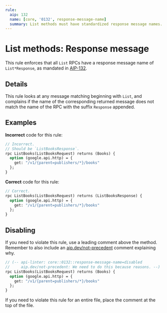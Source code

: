 ```yaml
---
rule:
  aip: 132
  name: [core, '0132', response-message-name]
  summary: List methods must have standardized response message names.
---
```


# List methods: Response message

This rule enforces that all `List` RPCs have a response message name of
`List*Response`, as mandated in [AIP-132][].

## Details

This rule looks at any message matching beginning with `List`, and complains if
the name of the corresponding returned message does not match the name of the
RPC with the suffix `Response` appended.

## Examples

**Incorrect** code for this rule:

```proto
// Incorrect.
// Should be `ListBooksResponse`.
rpc ListBooks(ListBooksRequest) returns (Books) {
  option (google.api.http) = {
    get: "/v1/{parent=publishers/*}/books"
  };
}
```

**Correct** code for this rule:

```proto
// Correct.
rpc ListBooks(ListBooksRequest) returns (ListBooksResponse) {
  option (google.api.http) = {
    get: "/v1/{parent=publishers/*}/books"
  };
}
```

## Disabling

If you need to violate this rule, use a leading comment above the method.
Remember to also include an [aip.dev/not-precedent][] comment explaining why.

```proto
// (-- api-linter: core::0132::response-message-name=disabled
//     aip.dev/not-precedent: We need to do this because reasons. --)
rpc ListBooks(ListBooksRequest) returns (Books) {
  option (google.api.http) = {
    get: "/v1/{parent=publishers/*}/books"
  };
}
```

If you need to violate this rule for an entire file, place the comment at the
top of the file.

[aip-132]: https://aip.dev/132
[aip.dev/not-precedent]: https://aip.dev/not-precedent
